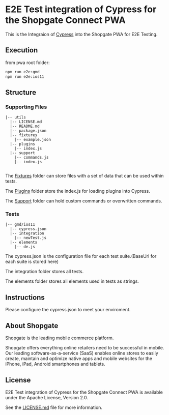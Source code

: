 # E2E Test integration of Cypress for the Shopgate Connect PWA

This is the Integraion of [Cypress](https://www.cypress.io/) into the Shopgate PWA for E2E Testing.

## Execution
from pwa root folder:
```sh
npm run e2e:gmd
npm run e2e:ios11
```

## Structure
### Supporting Files
```
|-- utils
  |-- LICENSE.md
  |-- README.md
  |-- package.json
  |-- fixtures
    |-- example.json
  |-- plugins
    |-- index.js
  |-- support
    |-- commands.js
    |-- index.js
  
```

The [Fixtures](https://docs.cypress.io/api/commands/fixture.html#Syntax) folder can store files with a set of data that can be used within tests.

The [Plugins](https://docs.cypress.io/guides/tooling/plugins-guide.html#) folder store the index.js for loading plugins into Cypress.

The [Support](https://on.cypress.io/custom-commands) folder can hold custom commands or overwritten commands.

### Tests
```
|-- gmd/ios11
  |-- cypress.json
  |-- integration
    |-- newTest.js
  |-- elements
    |-- de.js
  ```

The cypress.json is the configuration file for each test suite.(BaseUrl for each suite is stored here)

The integration folder stores all tests.

The elements folder stores all elements used in tests as strings.

## Instructions

Please configure the cypress.json to meet your enviroment. 

## About Shopgate

Shopgate is the leading mobile commerce platform.

Shopgate offers everything online retailers need to be successful in mobile. Our leading
software-as-a-service (SaaS) enables online stores to easily create, maintain and optimize
native apps and mobile websites for the iPhone, iPad, Android smartphones and tablets.

## License

E2E Test integration of Cypress for the Shopgate Connect PWA is available under the Apache License, 
Version 2.0.

See the [LICENSE.md](./LICENSE.md) file for more information.
